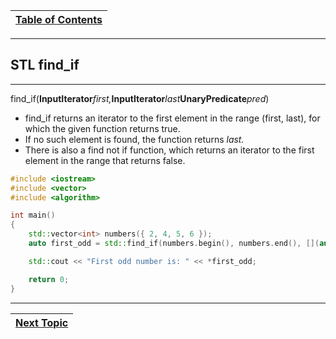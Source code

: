 |[Table of Contents](/00-Table-of-Contents.md)|
|---|

---

## STL find\_if

---

find\_if\(**InputIterator**_first,_**InputIterator**_last_**UnaryPredicate**_pred_\)

* find\_if returns an iterator to the first element in the range \(first, last\), for which the given function returns true. 
* If no such element is found, the function returns _last._
* There is also a find not if function, which returns an iterator to the first element in the range that returns false. 

```cpp
#include <iostream>
#include <vector>
#include <algorithm>

int main()
{
    std::vector<int> numbers({ 2, 4, 5, 6 });
    auto first_odd = std::find_if(numbers.begin(), numbers.end(), [](auto num) {return num % 2 == 1; });

    std::cout << "First odd number is: " << *first_odd;

    return 0;
}
```

---

|[Next Topic](/ch02_Cpp_STL/performance_labs/lab2B/README.md)|
|---|
